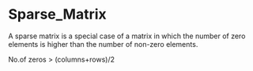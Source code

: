 # Sparse_Matrix

A sparse matrix is a special case of a matrix in which the number of zero elements is higher than the number of non-zero elements.

No.of zeros > (columns+rows)/2
